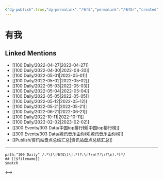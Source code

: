 ```yaml
---
{"dg-publish":true,"dg-permalink":"/有我","permalink":"/有我/","created":"2022-11-25T16:47:51.000+08:00","updated":"2023-04-10T15:46:52.000+08:00"}
---
```


# 有我

## Linked Mentions
- [[100 Daily/2022-04-27\|2022-04-27]]
- [[100 Daily/2022-04-30\|2022-04-30]]
- [[100 Daily/2022-05-01\|2022-05-01]]
- [[100 Daily/2022-05-02\|2022-05-02]]
- [[100 Daily/2022-05-03\|2022-05-03]]
- [[100 Daily/2022-05-04\|2022-05-04]]
- [[100 Daily/2022-05-05\|2022-05-05]]
- [[100 Daily/2022-05-12\|2022-05-12]]
- [[100 Daily/2022-05-21\|2022-05-21]]
- [[100 Daily/2022-06-21\|2022-06-21]]
- [[100 Daily/2022-10-11\|2022-10-11]]
- [[100 Daily/2023-02-02\|2023-02-02]]
- [[300 Events/303 Data/中国top排行榜\|中国top排行榜]]
- [[300 Events/303 Data/腾讯音乐由你榜\|腾讯音乐由你榜]]
- [[Publish/资讯站盘点总结汇总\|资讯站盘点总结汇总]]


---

```expander
path:"100 Daily" /.*\[\[有我\]\].*(?:\r?\n(?!\r?\n).*)*/
## [[$filename]]
$match
```

<-->